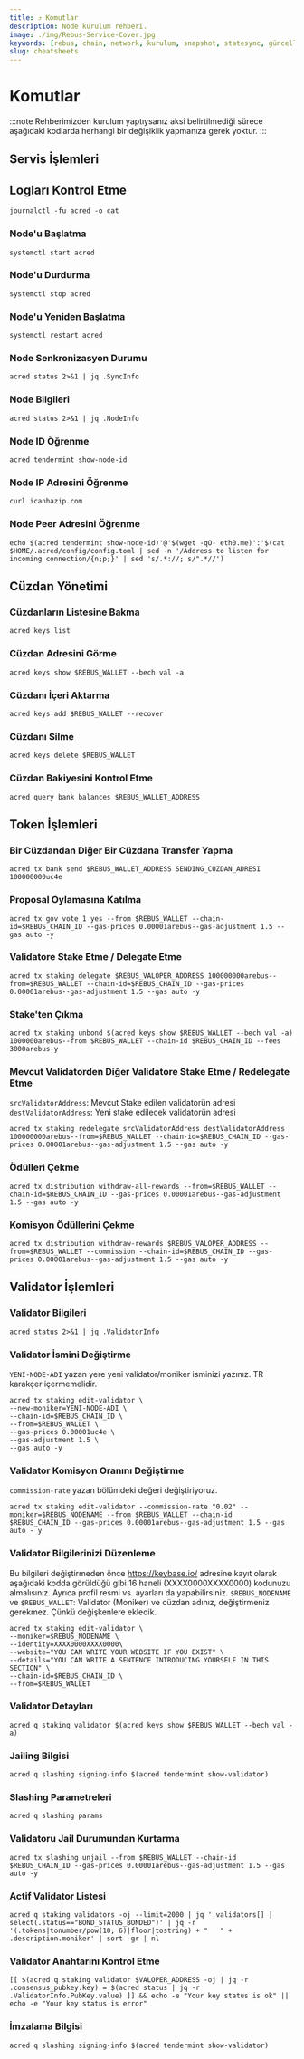 ```yaml
---
title: ⤴️ Komutlar
description: Node kurulum rehberi.
image: ./img/Rebus-Service-Cover.jpg
keywords: [rebus, chain, network, kurulum, snapshot, statesync, güncelleme]
slug: cheatsheets
---
```


# Komutlar
:::note
Rehberimizden kurulum yaptıysanız aksi belirtilmediği sürece aşağıdaki kodlarda herhangi bir değişiklik yapmanıza gerek yoktur.
:::

## Servis İşlemleri 

## Logları Kontrol Etme 
```
journalctl -fu acred -o cat
```

### Node'u Başlatma
```
systemctl start acred
```

### Node'u Durdurma
```
systemctl stop acred
```

### Node'u Yeniden Başlatma
```
systemctl restart acred
```

### Node Senkronizasyon Durumu
```
acred status 2>&1 | jq .SyncInfo
```

### Node Bilgileri
```
acred status 2>&1 | jq .NodeInfo
```

### Node ID Öğrenme
```
acred tendermint show-node-id
```

### Node IP Adresini Öğrenme
```
curl icanhazip.com
```

### Node Peer Adresini Öğrenme
```
echo $(acred tendermint show-node-id)'@'$(wget -qO- eth0.me)':'$(cat $HOME/.acred/config/config.toml | sed -n '/Address to listen for incoming connection/{n;p;}' | sed 's/.*://; s/".*//')
```

## Cüzdan Yönetimi

### Cüzdanların Listesine Bakma
```
acred keys list
```

### Cüzdan Adresini Görme
```
acred keys show $REBUS_WALLET --bech val -a
```

### Cüzdanı İçeri Aktarma
```
acred keys add $REBUS_WALLET --recover
```

### Cüzdanı Silme
```
acred keys delete $REBUS_WALLET
```

### Cüzdan Bakiyesini Kontrol Etme
```
acred query bank balances $REBUS_WALLET_ADDRESS
```

## Token İşlemleri

### Bir Cüzdandan Diğer Bir Cüzdana Transfer Yapma
```
acred tx bank send $REBUS_WALLET_ADDRESS SENDING_CUZDAN_ADRESI 100000000uc4e
```

### Proposal Oylamasına Katılma
```
acred tx gov vote 1 yes --from $REBUS_WALLET --chain-id=$REBUS_CHAIN_ID --gas-prices 0.00001arebus--gas-adjustment 1.5 --gas auto -y
```

### Validatore Stake Etme / Delegate Etme
```
acred tx staking delegate $REBUS_VALOPER_ADDRESS 100000000arebus--from=$REBUS_WALLET --chain-id=$REBUS_CHAIN_ID --gas-prices 0.00001arebus--gas-adjustment 1.5 --gas auto -y
```

### Stake'ten Çıkma
```
acred tx staking unbond $(acred keys show $REBUS_WALLET --bech val -a) 1000000arebus--from $REBUS_WALLET --chain-id $REBUS_CHAIN_ID --fees 3000arebus-y
```

### Mevcut Validatorden Diğer Validatore Stake Etme / Redelegate Etme
`srcValidatorAddress`: Mevcut Stake edilen validatorün adresi
`destValidatorAddress`: Yeni stake edilecek validatorün adresi
```
acred tx staking redelegate srcValidatorAddress destValidatorAddress 100000000arebus--from=$REBUS_WALLET --chain-id=$REBUS_CHAIN_ID --gas-prices 0.00001arebus--gas-adjustment 1.5 --gas auto -y
```

### Ödülleri Çekme
```
acred tx distribution withdraw-all-rewards --from=$REBUS_WALLET --chain-id=$REBUS_CHAIN_ID --gas-prices 0.00001arebus--gas-adjustment 1.5 --gas auto -y
```

### Komisyon Ödüllerini Çekme
```
acred tx distribution withdraw-rewards $REBUS_VALOPER_ADDRESS --from=$REBUS_WALLET --commission --chain-id=$REBUS_CHAIN_ID --gas-prices 0.00001arebus--gas-adjustment 1.5 --gas auto -y
```

## Validator İşlemleri

### Validator Bilgileri
```
acred status 2>&1 | jq .ValidatorInfo
```

### Validator İsmini Değiştirme
`YENI-NODE-ADI` yazan yere yeni validator/moniker isminizi yazınız. TR karakçer içermemelidir.
```
acred tx staking edit-validator \
--new-moniker=YENI-NODE-ADI \
--chain-id=$REBUS_CHAIN_ID \
--from=$REBUS_WALLET \
--gas-prices 0.00001uc4e \
--gas-adjustment 1.5 \
--gas auto -y
```

### Validator Komisyon Oranını Değiştirme
`commission-rate` yazan bölümdeki değeri değiştiriyoruz.
```
acred tx staking edit-validator --commission-rate "0.02" --moniker=$REBUS_NODENAME --from $REBUS_WALLET --chain-id $REBUS_CHAIN_ID --gas-prices 0.00001arebus--gas-adjustment 1.5 --gas auto - y
```

### Validator Bilgilerinizi Düzenleme
Bu bilgileri değiştirmeden önce https://keybase.io/ adresine kayıt olarak aşağıdaki kodda görüldüğü gibi 16 haneli (XXXX0000XXXX0000) kodunuzu almalısınız. Ayrıca profil resmi vs. ayarları da yapabilirsiniz. 
`$REBUS_NODENAME` ve `$REBUS_WALLET`: Validator (Moniker) ve cüzdan adınız, değiştirmeniz gerekmez. Çünkü değişkenlere ekledik.
```
acred tx staking edit-validator \
--moniker=$REBUS_NODENAME \
--identity=XXXX0000XXXX0000\
--website="YOU CAN WRITE YOUR WEBSITE IF YOU EXIST" \
--details="YOU CAN WRITE A SENTENCE INTRODUCING YOURSELF IN THIS SECTION" \
--chain-id=$REBUS_CHAIN_ID \
--from=$REBUS_WALLET
```

### Validator Detayları
```
acred q staking validator $(acred keys show $REBUS_WALLET --bech val -a)
```

### Jailing Bilgisi
```
acred q slashing signing-info $(acred tendermint show-validator)
```

### Slashing Parametreleri
```
acred q slashing params
```

### Validatoru Jail Durumundan Kurtarma 
```
acred tx slashing unjail --from $REBUS_WALLET --chain-id $REBUS_CHAIN_ID --gas-prices 0.00001arebus--gas-adjustment 1.5 --gas auto -y
```

### Actif Validator Listesi
```
acred q staking validators -oj --limit=2000 | jq '.validators[] | select(.status=="BOND_STATUS_BONDED")' | jq -r '(.tokens|tonumber/pow(10; 6)|floor|tostring) + " 	 " + .description.moniker' | sort -gr | nl
```

### Validator Anahtarını Kontrol Etme
```
[[ $(acred q staking validator $VALOPER_ADDRESS -oj | jq -r .consensus_pubkey.key) = $(acred status | jq -r .ValidatorInfo.PubKey.value) ]] && echo -e "Your key status is ok" || echo -e "Your key status is error"
```

### İmzalama Bilgisi
```
acred q slashing signing-info $(acred tendermint show-validator)
```